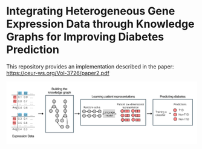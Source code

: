 # Integrating Heterogeneous Gene Expression Data through Knowledge Graphs for Improving Diabetes Prediction

This repository provides an implementation described in the paper: https://ceur-ws.org/Vol-3726/paper2.pdf

![alt text](https://github.com/ritatsousa/expressionKG/blob/main/methodology-2.png)
